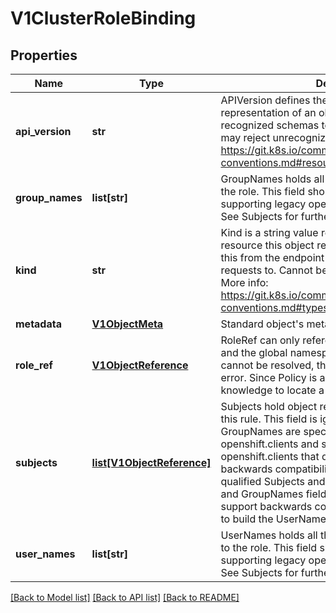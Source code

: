 # V1ClusterRoleBinding

## Properties
Name | Type | Description | Notes
------------ | ------------- | ------------- | -------------
**api_version** | **str** | APIVersion defines the versioned schema of this representation of an object. Servers should convert recognized schemas to the latest internal value, and may reject unrecognized values. More info: https://git.k8s.io/community/contributors/devel/api-conventions.md#resources | [optional] 
**group_names** | **list[str]** | GroupNames holds all the groups directly bound to the role. This field should only be specified when supporting legacy openshift.clients and servers. See Subjects for further details. | 
**kind** | **str** | Kind is a string value representing the REST resource this object represents. Servers may infer this from the endpoint the openshift.client submits requests to. Cannot be updated. In CamelCase. More info: https://git.k8s.io/community/contributors/devel/api-conventions.md#types-kinds | [optional] 
**metadata** | [**V1ObjectMeta**](V1ObjectMeta.md) | Standard object&#39;s metadata. | [optional] 
**role_ref** | [**V1ObjectReference**](V1ObjectReference.md) | RoleRef can only reference the current namespace and the global namespace. If the ClusterRoleRef cannot be resolved, the Authorizer must return an error. Since Policy is a singleton, this is sufficient knowledge to locate a role. | 
**subjects** | [**list[V1ObjectReference]**](V1ObjectReference.md) | Subjects hold object references to authorize with this rule. This field is ignored if UserNames or GroupNames are specified to support legacy openshift.clients and servers. Thus newer openshift.clients that do not need to support backwards compatibility should send only fully qualified Subjects and should omit the UserNames and GroupNames fields. Clients that need to support backwards compatibility can use this field to build the UserNames and GroupNames. | 
**user_names** | **list[str]** | UserNames holds all the usernames directly bound to the role. This field should only be specified when supporting legacy openshift.clients and servers. See Subjects for further details. | 

[[Back to Model list]](../README.md#documentation-for-models) [[Back to API list]](../README.md#documentation-for-api-endpoints) [[Back to README]](../README.md)


